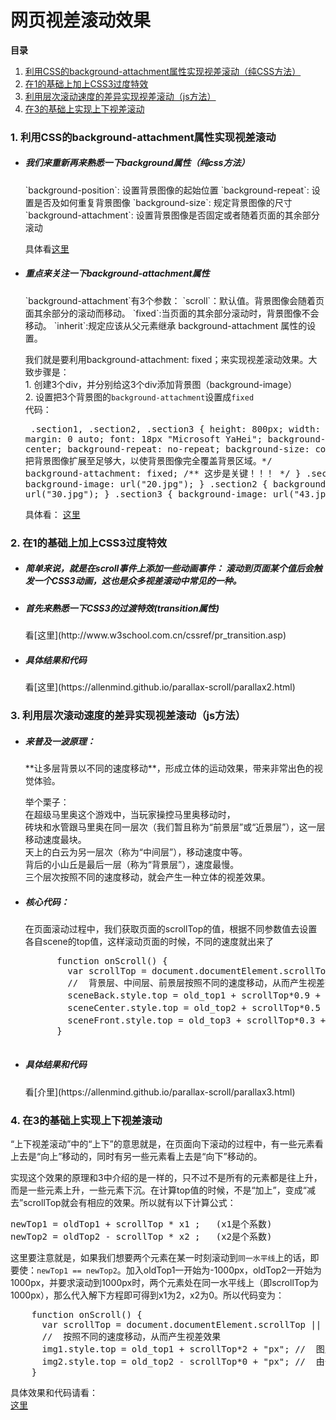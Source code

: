 
<h1>网页视差滚动效果</h1>

**目录**    
1. [利用CSS的background-attachment属性实现视差滚动（纯CSS方法）](#chapter1)  
2. [在1的基础上加上CSS3过度特效](#chapter2)  
3. [利用层次滚动速度的差异实现视差滚动（js方法）](#chapter3)  
4. [在3的基础上实现上下视差滚动](#chapter4)


<h3 id="chapter1">1. 利用CSS的background-attachment属性实现视差滚动</h3>

* <h5>我们来重新再来熟悉一下background属性（纯css方法）</h5>  
	`background-position`: 设置背景图像的起始位置  
    `background-repeat`: 设置是否及如何重复背景图像  
    `background-size`: 规定背景图像的尺寸  
    `background-attachment`: 设置背景图像是否固定或者随着页面的其余部分滚动  

	具体看[这里](http://www.w3school.com.cn/cssref/pr_background.asp)  
* <h5>重点来关注一下background-attachment属性</h5>  
	`background-attachment`有3个参数：  
	`scroll`：默认值。背景图像会随着页面其余部分的滚动而移动。  
	`fixed`:当页面的其余部分滚动时，背景图像不会移动。  
	`inherit`:规定应该从父元素继承 background-attachment 属性的设置。  

	我们就是要利用background-attachment: fixed；来实现视差滚动效果。大致步骤是：  
		1. 创建3个div，并分别给这3个div添加背景图（background-image）  
		2. 设置把3个背景图的`background-attachment`设置成`fixed`  
		代码：  
		<pre>
		    .section1,
		    .section2,
		    .section3 {
		      height: 800px;
		      width: 1000px;
		      margin: 0 auto;
		      font: 18px "Microsoft YaHei";
		      background-position: center;
		      background-repeat: no-repeat;
		      background-size: cover;  /* 把背景图像扩展至足够大，以使背景图像完全覆盖背景区域。*/
		      background-attachment: fixed;  /** 这步是关键！！！ */
		    }
		    .section1 {
		      background-image: url("20.jpg");
		    }
		     .section2 {
		      background-image: url("30.jpg");
		    }
		    .section3 {
		      background-image: url("43.jpg");
		    } 
		</pre>

	具体看： [这里](https://allenmind.github.io/parallax-scroll/parallax.html)

<h3 id="chapter2">2. 在1的基础上加上CSS3过度特效</h3>

* <h5>简单来说，就是在scroll事件上添加一些动画事件： 滚动到页面某个值后会触发一个CSS3动画，这也是众多视差滚动中常见的一种。</h5>  
* <h5>首先来熟悉一下CSS3的过渡特效(transition属性)</h5>  
	看[这里](http://www.w3school.com.cn/cssref/pr_transition.asp)  
* <h5>具体结果和代码</h5>  
	看[这里](https://allenmind.github.io/parallax-scroll/parallax2.html)  

<h3 id="chapter3">3. 利用层次滚动速度的差异实现视差滚动（js方法）</h3>  

* <h5>来普及一波原理：</h5>  
	**让多层背景以不同的速度移动**，形成立体的运动效果，带来非常出色的视觉体验。  

	举个栗子：  
	在超级马里奥这个游戏中，当玩家操控马里奥移动时，  
	砖块和水管跟马里奥在同一层次（我们暂且称为“前景层”或“近景层”），这一层移动速度最块。  
	天上的白云为另一层次（称为“中间层”），移动速度中等。  
	背后的小山丘是最后一层（称为“背景层”），速度最慢。  
	三个层次按照不同的速度移动，就会产生一种立体的视差效果。  
* <h5>核心代码：</h5>  
	在页面滚动过程中，我们获取页面的scrollTop的值，根据不同参数值去设置各自scene的top值，这样滚动页面的时候，不同的速度就出来了
	<pre>
	    function onScroll() {
	      var scrollTop = document.documentElement.scrollTop || document.body.scrollTop; 
	      //  背景层、中间层、前景层按照不同的速度移动，从而产生视差效果
	      sceneBack.style.top = old_top1 + scrollTop*0.9 + "px"; //  背景层（速度最慢）
	      sceneCenter.style.top = old_top2 + scrollTop*0.5 + "px"; //中间层（速度中等）
	      sceneFront.style.top = old_top3 + scrollTop*0.3 + "px"; // 前景层（速度最快）
	    }
	</pre>  
* <h5>具体结果和代码</h5>  
	看[介里](https://allenmind.github.io/parallax-scroll/parallax3.html)

<h3 id="chapter4">4. 在3的基础上实现上下视差滚动</h3>  
“上下视差滚动”中的“上下”的意思就是，在页面向下滚动的过程中，有一些元素看上去是“向上”移动的，同时有另一些元素看上去是“向下”移动的。  

实现这个效果的原理和3中介绍的是一样的，只不过不是所有的元素都是往上升，而是一些元素上升，一些元素下沉。在计算top值的时候，不是“加上”，变成“减去”scrollTop就会有相应的效果。所以就有以下计算公式：  

<pre>
newTop1 = oldTop1 + scrollTop * x1 ;   (x1是个系数)
newTop2 = oldTop2 - scrollTop * x2 ;   (x2是个系数)
</pre>

这里要注意就是，如果我们想要两个元素在某一时刻滚动到`同一水平线`上的话，即要使：`newTop1 == newTop2`。加入oldTop1一开始为-1000px，oldTop2一开始为1000px，并要求滚动到1000px时，两个元素处在同一水平线上（即scrollTop为1000px），那么代入解下方程即可得到x1为2，x2为0。所以代码变为：  
<pre>
    function onScroll() {
      var scrollTop = document.documentElement.scrollTop || document.body.scrollTop; 
      //  按照不同的速度移动，从而产生视差效果
      img1.style.top = old_top1 + scrollTop*2 + "px"; //  图片1向上移动
      img2.style.top = old_top2 - scrollTop*0 + "px"; //  由于视差效果，当图片1向上移动，图片2只要按照原来速度（跟着滚动条滚动）即可营造视差效果，而且这样就可以把两个图片在某一时刻处于同一水平线上
    }
</pre>

具体效果和代码请看：  
[这里](https://allenmind.github.io/parallax-scroll/parallax4.html)
